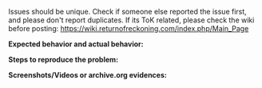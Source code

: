 Issues should be unique. Check if someone else reported 
the issue first, and please don't report duplicates.
If its ToK related, please check the wiki before posting: 
https://wiki.returnofreckoning.com/index.php/Main_Page

**Expected behavior and actual behavior:**



**Steps to reproduce the problem:**



**Screenshots/Videos or archive.org evidences:**

